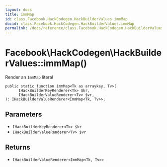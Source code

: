 ```yaml
---
layout: docs
title: immMap
id: class.Facebook.HackCodegen.HackBuilderValues.immMap
docid: class.Facebook.HackCodegen.HackBuilderValues.immMap
permalink: /docs/reference/class.Facebook.HackCodegen.HackBuilderValues.immMap/
---
```

# Facebook\\HackCodegen\\HackBuilderValues::immMap()




Render an ` ImmMap ` literal




``` Hack
public static function immMap<Tk as arraykey, Tv>(
      IHackBuilderKeyRenderer<Tk> $kr,
      IHackBuilderValueRenderer<Tv> $vr,
): IHackBuilderValueRenderer<ImmMap<Tk, Tv>>;
```




## Parameters




* ` IHackBuilderKeyRenderer<Tk> $kr `
* ` IHackBuilderValueRenderer<Tv> $vr `




## Returns




- ` IHackBuilderValueRenderer<ImmMap<Tk, Tv>> `